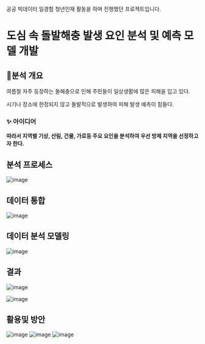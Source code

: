 공공 빅데이터 일경험 청년인재 활동을 하며 진행했던 프로젝트입니다.


# 도심 속 돌발해충 발생 요인 분석 및 예측 모델 개발

## 💁분석 개요

여름철 자주 등장하는 돌해충으로 인해 주민들이 일상생활에 많은 피해을 입고 있다.

시기나 장소에 한정되지 않고 돌발적으로 발생하여 피해 발생 예측이 힘들다.

### ✨ 아이디어

**따라서 지역별 기상, 산림, 건물, 가로등 주요 요인을 분석하여 우선 방제 지역을 선정하고자 한다.**

## 분석 프로세스
![image](https://user-images.githubusercontent.com/55734436/109390461-1ff0fc00-7955-11eb-9170-42729a022653.png)


## 데이터 통합
![image](https://user-images.githubusercontent.com/55734436/109390517-6e05ff80-7955-11eb-87d2-38ea8af27d70.png)


## 데이터 분석 모델링
![image](https://user-images.githubusercontent.com/55734436/113239026-d0e80f00-92e4-11eb-88f5-9bb8c612eb26.png)

## 결과
![image](https://user-images.githubusercontent.com/55734436/113239053-dba2a400-92e4-11eb-9fcf-d23ba4abf947.png)

![image](https://user-images.githubusercontent.com/55734436/113239088-f37a2800-92e4-11eb-96c7-6dce9b3be4bb.png)


## 활용및 방안

![image](https://user-images.githubusercontent.com/55734436/113239117-05f46180-92e5-11eb-8a20-8bed10ae4c62.png)
![image](https://user-images.githubusercontent.com/55734436/113239142-1573aa80-92e5-11eb-9466-3f565780bab1.png)
![image](https://user-images.githubusercontent.com/55734436/113239158-1ad0f500-92e5-11eb-8d43-cf7dc9412d4d.png)

